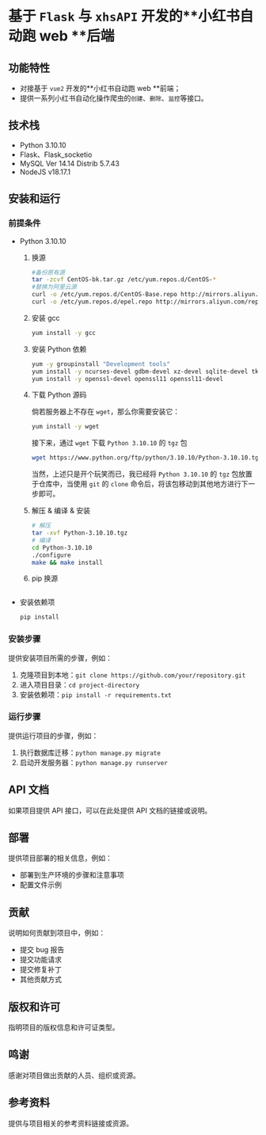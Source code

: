 



# 基于 `Flask` 与 `xhsAPI` 开发的**小红书自动跑 web **后端

## 功能特性

- 对接基于 `vue2` 开发的**小红书自动跑 web **前端；
- 提供一系列小红书自动化操作爬虫的`创建`、`删除`、`监控`等接口。

## 技术栈

- Python 3.10.10
- Flask、Flask_socketio
- MySQL Ver 14.14 Distrib 5.7.43
- NodeJS v18.17.1

## 安装和运行

### 前提条件

- Python 3.10.10

  1. 换源

     ```bash
     #备份原有源
     tar -zcvf CentOS-bk.tar.gz /etc/yum.repos.d/CentOS-*
     #替换为阿里云源
     curl -o /etc/yum.repos.d/CentOS-Base.repo http://mirrors.aliyun.com/repo/Centos-7.repo
     curl -o /etc/yum.repos.d/epel.repo http://mirrors.aliyun.com/repo/epel-7.repo
     ```

  2. 安装 gcc

     ```bash
     yum install -y gcc
     ```

  3. 安装 Python 依赖

     ```bash
     yum -y groupinstall "Development tools"
     yum install -y ncurses-devel gdbm-devel xz-devel sqlite-devel tk-devel uuid-devel readline-devel bzip2-devel libffi-devel
     yum install -y openssl-devel openssl11 openssl11-devel
     ```

  4. 下载 Python 源码

     倘若服务器上不存在 `wget`，那么你需要安装它：

     ```bash
     yum install -y wget
     ```

     接下来，通过 `wget` 下载 `Python 3.10.10` 的 `tgz` 包

     ```bash
     wget https://www.python.org/ftp/python/3.10.10/Python-3.10.10.tgz
     ```

     当然，上述只是开个玩笑而已，我已经将 `Python 3.10.10` 的 `tgz` 包放置于仓库中，当使用 `git` 的 `clone` 命令后，将该包移动到其他地方进行下一步即可。

  5. 解压 & 编译 & 安装

     ```bash
     # 解压
     tar -xvf Python-3.10.10.tgz
     # 编译
     cd Python-3.10.10
     ./configure
     make && make install
     ```

  6. pip 换源

     ```bash
     
     ```

- 安装依赖项

  ```bash
  pip install 
  ```

  

### 安装步骤

提供安装项目所需的步骤，例如：

1. 克隆项目到本地：`git clone https://github.com/your/repository.git`
2. 进入项目目录：`cd project-directory`
3. 安装依赖项：`pip install -r requirements.txt`

### 运行步骤

提供运行项目的步骤，例如：

1. 执行数据库迁移：`python manage.py migrate`
2. 启动开发服务器：`python manage.py runserver`

## API 文档

如果项目提供 API 接口，可以在此处提供 API 文档的链接或说明。

## 部署

提供项目部署的相关信息，例如：

- 部署到生产环境的步骤和注意事项
- 配置文件示例

## 贡献

说明如何贡献到项目中，例如：

- 提交 bug 报告
- 提交功能请求
- 提交修复补丁
- 其他贡献方式

## 版权和许可

指明项目的版权信息和许可证类型。

## 鸣谢

感谢对项目做出贡献的人员、组织或资源。

## 参考资料

提供与项目相关的参考资料链接或资源。